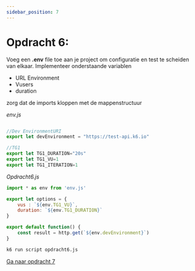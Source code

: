 ```yaml
---
sidebar_position: 7
---
```


# Opdracht 6:
Voeg een <b>.env</b> file toe aan je project om configuratie en test te scheiden van elkaar. Implementeer onderstaande variablen

- URL Environment
- Vusers
- duration

zorg dat de imports kloppen met de mappenstructuur

<i>env.js</i>
```javascript

//Dev EnvironmentURI
export let devEnvironment = "https://test-api.k6.io"

//TG1
export let TG1_DURATION="20s"
export let TG1_VU=1
export let TG1_ITERATION=1
```

<i>Opdracht6.js</i>
```javascript
import * as env from 'env.js'

export let options = {
    vus : `${env.TG1_VU}`,
    duration: `${env.TG1_DURATION}`
}

export default function() {
    const result = http.get(`${env.devEnvironment}`)
}
```

```bash
k6 run script opdracht6.js
```

[Ga naar opdracht 7](https://danielvanbavel.github.io/k6-workshop-api-docs/step7)